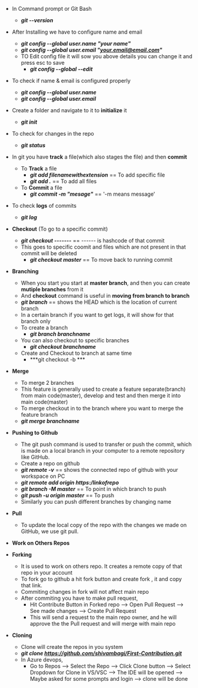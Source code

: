 - In Command prompt or Git Bash
  - ***git --version***
  
- After Installing we have to configure name and email
  - ***git config --global user.name "your name"***
  - ***git config --global user.email "your.email@email.com"***
  - TO Edit config file it will sow you above details you can change it and press esc to save
    - ***git config --global --edit***

- To check if name & email is configured properly
  - ***git config --global user.name***
  - ***git config --global user.email***

- Create a folder and navigate to it to **initialize** it 
  - ***git init***

- To check for changes in the repo
  - ***git status***

- In git you have **track** a file(which also stages the file) and then **commit**
  - To **Track** a file
    - ***git add filenamewithextension***  == To add specific file
    - ***git add .***  == To add all files
  - To **Commit** a file
    - ***git commit -m "mesage"*** == '-m means message'

- To check **logs** of commits
  - ***git log***

- **Checkout** (To go to a specific commit)
  - ***git checkout -------*** == ------ is hashcode of that commit
  - This goes to specific coomit and files which are not present in that commit will be deleted
    - ***git checkout master*** == To move back to running commit 

- **Branching**
  - When you start you start at **master branch**, and then you can create **mutiple branches** from it
  - And **checkout** command is useful in **moving from branch to branch** 
  - ***git branch*** == shows the HEAD which is the location of current branch
  - In a certain branch if you want to get logs, it will show for that branch only
  - To create a branch
    - ***git branch branchname***
  - You can also checkout to specific branches
    - ***git checkout branchname***
  - Create and Checkout to branch at same time
    - ***git checkout -b ***

- **Merge**
  - To merge 2 branches 
  - This feature is generally used to create a feature separate(branch) from main code(master), develop and test and then merge it into main code(master)
  - To merge checkout in to the branch where you want to merge the feature branch
  - ***git merge branchname*** 

- **Pushing to Github**
  - The git push command is used to transfer or push the commit, which is made on a local branch in your computer to a remote repository like GitHub.
  - Create a repo on github
  - ***git remote -v*** == shows the connected repo of github with your workspace on PC
  - ***git remote add origin https:/linkofrepo***
  - ***git branch -M master*** == To point in which branch to push
  - ***git push -u origin master*** == To push
  - Similarly you can push different branches by changing name

- **Pull**
  - To update the local copy of the repo with the changes we made on GitHub, we use git pull.

- **Work on Others Repos**
- **Forking**
  - It is used to work on others repo. It creates a remote copy of that repo in your account
  - To fork go to github a hit fork button and create fork , it and copy that link.
  - Commiting changes in fork will not affect main repo
  - After commiting you have to make pull request,
    - Hit Contribute Button in Forked repo --> Open Pull Request --> See made changes --> Create Pull Request
    - This will send a request to the main repo owner, and he will approve the the Pull request and will merge with main repo

- **Cloning**
  - Clone will create the repos in you system
  - ***git clone https://github.com/shivambagi/First-Contribution.git***
  - In Azure devops,
    - Go to Repos --> Select the Repo --> Click Clone button --> Select Dropdown for Clone in VS/VSC --> The IDE will be opened -->  Maybe asked for some prompts and login --> clone will be done
